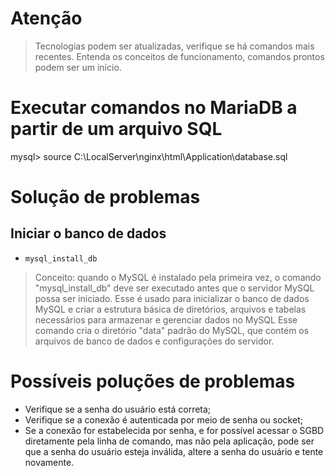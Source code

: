 # Atenção

> Tecnologias podem ser atualizadas, verifique se há comandos mais recentes.
> Entenda os conceitos de funcionamento, comandos prontos podem ser um início.

# Executar comandos no MariaDB a partir de um arquivo SQL

mysql> source C:\LocalServer\nginx\html\Application\database.sql

# Solução de problemas

## Iniciar o banco de dados

- ```mysql_install_db```

> Conceito: quando o MySQL é instalado pela primeira vez, o comando "mysql_install_db" deve ser executado antes que o servidor MySQL possa ser iniciado. Esse é usado para inicializar o banco de dados MySQL e criar a estrutura básica de diretórios, arquivos e tabelas necessários para armazenar e gerenciar dados no MySQL Esse comando cria o diretório "data" padrão do MySQL, que contém os arquivos de banco de dados e configurações do servidor.

# Possíveis poluções de problemas

- Verifique se a senha do usuário está correta;
- Verifique se a conexão é autenticada por meio de senha ou socket;
- Se a conexão for estabelecida por senha, e for possível acessar o SGBD diretamente pela linha de comando, mas não pela aplicação, pode ser que a senha do usuário esteja inválida, altere a senha do usuário e tente novamente.
